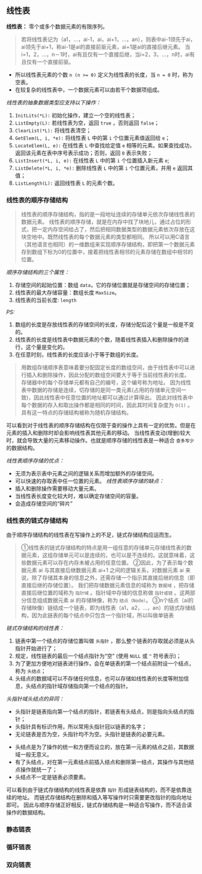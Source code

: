 ## 线性表

**线性表：** 零个或多个数据元素的有限序列。

> 若将线性表记为（a1，…，ai-1，ai，ai+1，…，an），则表中ai-1领先于ai，ai领先于ai+1，称ai-1是ai的直接前驱元素，ai+1是ai的直接后继元素。
> 当i=1，2，…，n－1时，ai有且仅有一个直接后继，当i=2，3，…，n时，ai有且仅有一个直接前驱。

+ 所以线性表元素的个数 `n (n >= 0)` 定义为线性表的长度，当 `n = 0` 时，称为空表。
+ 在较复杂的线性表中，一个数据元素可以由若干个数据项组成。

*线性表的抽象数据类型应支持以下操作：*
1. `InitLits(*L):` 初始化操作，建立一个空的线性表；
2. `ListEmpty(L):` 若线性表为空，返回 `true` ，否则返回 `false`；
3. `ClearList(*L):` 将线性表清空；
4. `GetElem(L, i, *e):` 将线性表 `L` 中的第 `i` 个位置元素值返回给 `e`；
5. `LocateElem(L, e):` 在线性表 `L` 中查找给定值 `e` 相等的元素。如果查找成功，返回该元素在表中序号表示成功；否则，返回 `0` 表示失败；
6. `ListInsert(*L, i, e):` 在线性表 `L` 中的第 `i` 个位置插入新元素 `e`;
7. `ListDelete(*L, i, *e):` 删除线性表 `L` 中的第 `i` 个位置元素，并用 `e` 返回其值；
8. `ListLength(L):` 返回线性表 `L` 的元素个数。

### 线性表的顺序存储结构

> 线性表的顺序存储结构，指的是一段地址连续的存储单元依次存储线性表的数据元素。
> 线性表的顺序存储，就是在内存中找了块地儿，通过占位的形式，把一定内存空间给占了，然后把相同数据类型的数据元素依次存放在这块空地中。既然线性表的每个数据元素的类型都相同。
> 所以可以用C语言（其他语言也相同）的一维数组来实现顺序存储结构，即把第一个数据元素存到数组下标为0的位置中，接着把线性表相邻的元素存储在数组中相邻的位置。

*顺序存储结构的三个属性：*
1. 存储空间的起始位置：数组 `data`，它的存储位置就是存储空间的存储位置；
2. 线性表的最大存储容量：数组长度 `MaxSize`。
3. 线性表的当前长度: `length`

*PS:*
1. 数组的长度是存放线性表的存储空间的长度，存储分配后这个量是一般是不变的。
2. 线性表的长度是线性表中数据元素的个数，随着线性表插入和删除操作的进行，这个量是变化的。
3. 在任意时刻，线性表的长度应该小于等于数组的长度。

> 用数组存储顺序表意味着要分配固定长度的数组空间，由于线性表中可以进行插入和删除操作，因此分配的数组空间要大于等于当前线性表的长度。
> 存储器中的每个存储单元都有自己的编号，这个编号称为地址。
> 因为线性表中数据的存储是连续，切存储的是同一类元素(占用的存储单元空间一致)，因此线性表中任意位置的地址都可以通过计算得出。
> 因此对线性表中每个数据的存入和取出操作都是相同的时间，因此其时间复杂度为 `O(1)` 。
> 具有这一特点的存储结构被称为随机存储结构。

可以看到对于线性表的顺序存储结构在仅限于查的操作上具有一定的优势。但是在元素的插入和删除时却会影响线性表其他元素的移动。
当线性表变动(增删)较大时，就会导致大量的元素移动操作。也就是顺序存储的线性表是一种适合 `查多写少` 的数据结构。


*线性表顺序存储的优点：*
+ 无须为表示表中元素之间的逻辑关系而增加额外的存储空间。
+ 可以快速的存取表中任一位置的元素。
*线性表顺序存储的缺点：*
+ 插入和删除操作需要移动大量元素。
+ 当线性表长度变化较大时，难以确定存储空间的容量。
+ 会造成存储空间的“碎片”


### 线性表的链式存储结构

由于顺序存储结构的线性表在写操作上的不足，链式存储结构应运而生。

> ①线性表的链式存储结构的特点是用一组任意的存储单元存储线性表的数据元素，这组存储单元可以是连续的，也可以是不连续的。这就意味着，这些数据元素可以存在内存未被占用的任意位置。
> ②因此，为了表示每个数据元素 ai 与其直接后继数据元素 ai+1 之间的逻辑关系，对数据元素 ai 来说，除了存储其本身的信息之外，还需存储一个指示其直接后继的信息（即直接后继的存储位置）。
> 我们把存储数据元素信息的域称为 `数据域` ，把存储直接后继位置的域称为 `指针域` 。指针域中存储的信息称做 `指针或链` 。这两部分信息组成数据元素 ai 的存储映像，称为 `结点（Node）`。
> ③n个结点（ai的存储映像）链结成一个链表，即为线性表（a1，a2，…，an）的链式存储结构，因为此链表的每个结点中只包含一个指针域，所以叫做单链表


*链式存储结构的线性表：*
1. 链表中第一个结点的存储位置叫做 `头指针` ，那么整个链表的存取就必须是从头指针开始进行了；
2. 规定，线性链表的最后一个结点指针为“空” (使用 `NULL` 或 `^` 符号表示)；
3. 为了更加方便地对链表进行操作，会在单链表的第一个结点前附设一个结点，称为 `头结点`；
4. 头结点的数据域可以不存储任何信息，也可以存储如线性表的长度等附加信息，头结点的指针域存储指向第一个结点的指针。

*头指针域头结点的异同：*
+ 头指针是链表指向第一个结点的指针，若链表有头结点，则是指向头结点的指针；
+ 头指针具有标识作用，所以常用头指针冠以链表的名字；
+ 无论链表是否为空，头指针均不为空。头指针是链表的必要元素。
- 头结点是为了操作的统一和方便而设立的，放在第一元素的结点之前，其数据域一般无意义。
- 有了头结点，对在第一元素结点前插入结点和删除第一结点，其操作与其他结点操作就统一了；
- 头结点不一定是链表必须要素。

可以看到由于链式存储结构的线性表是依靠 `指针` 形成链表结构的，而不是依靠连续的地址。
而链式存储结构在删除和插入等写操作时只需要更改指针的指向地址即可。
因此与顺序存储正好相反，链式存储结构是一种适合写操作，而不适合读操作的数据结构。

### 静态链表

### 循环链表

### 双向链表


























